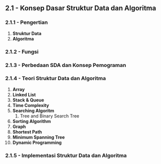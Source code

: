 ## 2.1 - Konsep Dasar Struktur Data dan Algoritma
### 2.1.1 - Pengertian
1. **Struktur Data**
2. **Algoritma**
### 2.1.2 - Fungsi
### 2.1.3 - Perbedaan SDA dan Konsep Pemograman
### 2.1.4 - Teori Struktur Data dan Algoritma
1. **Array**
2. **Linked List**
3. **Stack & Queue**
4. **Time Complexity**
5. **Searching Algoritm**
   1. Tree and Binary Search Tree
6. **Sorting Algorithm**
7. **Graph**
8. **Shortest Path**
9. **Minimum Spanning Tree**
10. **Dynamic Programming**
### 2.1.5 - Implementasi Struktur Data dan Algoritma
